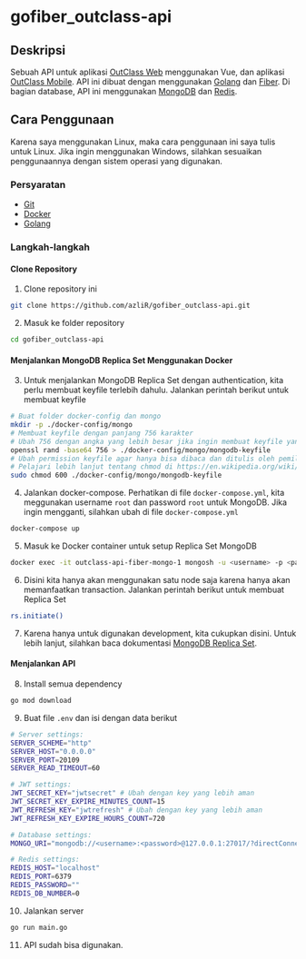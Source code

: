 # gofiber_outclass-api
## Deskripsi
Sebuah API untuk aplikasi [OutClass Web](https://github.com/azliR/vue_outclass) menggunakan Vue, dan aplikasi [OutClass Mobile](https://github.com/azliR/flutter_outclass). API ini dibuat dengan menggunakan [Golang](https://golang.org/) dan [Fiber](https://gofiber.io/). Di bagian database, API ini menggunakan [MongoDB](https://www.mongodb.com/) dan [Redis](https://redis.io/).

## Cara Penggunaan
Karena saya menggunakan Linux, maka cara penggunaan ini saya tulis untuk Linux. Jika ingin menggunakan Windows, silahkan sesuaikan penggunaannya dengan sistem operasi yang digunakan.
### Persyaratan
- [Git](https://git-scm.com/)
- [Docker](https://www.docker.com/)
- [Golang](https://golang.org/)

### Langkah-langkah
#### Clone Repository
1. Clone repository ini
```bash
git clone https://github.com/azliR/gofiber_outclass-api.git
```
2. Masuk ke folder repository
```bash
cd gofiber_outclass-api
```
#### Menjalankan MongoDB Replica Set Menggunakan Docker
3. Untuk menjalankan MongoDB Replica Set dengan authentication, kita perlu membuat keyfile terlebih dahulu. Jalankan perintah berikut untuk membuat keyfile
```bash
# Buat folder docker-config dan mongo
mkdir -p ./docker-config/mongo
# Membuat keyfile dengan panjang 756 karakter
# Ubah 756 dengan angka yang lebih besar jika ingin membuat keyfile yang lebih aman
openssl rand -base64 756 > ./docker-config/mongo/mongodb-keyfile
# Ubah permission keyfile agar hanya bisa dibaca dan ditulis oleh pemilik file
# Pelajari lebih lanjut tentang chmod di https://en.wikipedia.org/wiki/Chmod
sudo chmod 600 ./docker-config/mongo/mongodb-keyfile
```
4. Jalankan docker-compose. Perhatikan di file `docker-compose.yml`, kita meggunakan username `root` dan password `root` untuk MongoDB. Jika ingin mengganti, silahkan ubah di file `docker-compose.yml`
```bash
docker-compose up
```
5. Masuk ke Docker container untuk setup Replica Set MongoDB
```bash
docker exec -it outclass-api-fiber-mongo-1 mongosh -u <username> -p <password>
```
6. Disini kita hanya akan menggunakan satu node saja karena hanya akan memanfaatkan transaction. Jalankan perintah berikut untuk membuat Replica Set
```bash
rs.initiate()
```
7. Karena hanya untuk digunakan development, kita cukupkan disini. Untuk lebih lanjut, silahkan baca dokumentasi [MongoDB Replica Set](https://docs.mongodb.com/manual/tutorial/deploy-replica-set/).

#### Menjalankan API
8. Install semua dependency
```bash
go mod download
```
9. Buat file `.env` dan isi dengan data berikut
```bash
# Server settings:
SERVER_SCHEME="http"
SERVER_HOST="0.0.0.0"
SERVER_PORT=20109
SERVER_READ_TIMEOUT=60

# JWT settings:
JWT_SECRET_KEY="jwtsecret" # Ubah dengan key yang lebih aman
JWT_SECRET_KEY_EXPIRE_MINUTES_COUNT=15
JWT_REFRESH_KEY="jwtrefresh" # Ubah dengan key yang lebih aman
JWT_REFRESH_KEY_EXPIRE_HOURS_COUNT=720

# Database settings:
MONGO_URI="mongodb://<username>:<password>@127.0.0.1:27017/?directConnection=true&serverSelectionTimeoutMS=2000&appName=mongosh+1.6.0"

# Redis settings:
REDIS_HOST="localhost"
REDIS_PORT=6379
REDIS_PASSWORD=""
REDIS_DB_NUMBER=0
```
10. Jalankan server
```bash
go run main.go
```
11. API sudah bisa digunakan.